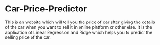 # Car-Price-Predictor
This is an website which will tell you the price of car after giving the details of the car when you want to sell it in online platform or other else. It is the application of Linear Regression and Ridge which helps you to predict the selling price of the car. 

